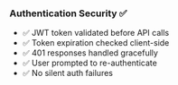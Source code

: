 ### Authentication Security ✅

- ✅ JWT token validated before API calls
- ✅ Token expiration checked client-side
- ✅ 401 responses handled gracefully
- ✅ User prompted to re-authenticate
- ✅ No silent auth failures
